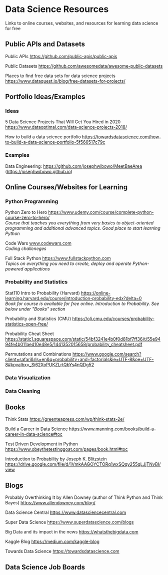 # Data Science Resources
Links to online courses, websites, and resources for learning data science for free

## Public APIs and Datasets

Public APIs https://github.com/public-apis/public-apis

Public Datasets https://github.com/awesomedata/awesome-public-datasets

Places to find free data sets for data science projects https://www.dataquest.io/blog/free-datasets-for-projects/

## Portfolio Ideas/Examples

### Ideas
5 Data Science Projects That Will Get You Hired in 2020 https://www.dataoptimal.com/data-science-projects-2018/

How to build a data science portfolio https://towardsdatascience.com/how-to-build-a-data-science-portfolio-5f566517c79c

### Examples
Data Engineering: https://github.com/josephwibowo/MeetBaeArea (https://josephwibowo.github.io)

## Online Courses/Websites for Learning

### Python Programming

Python Zero to Hero https://www.udemy.com/course/complete-python-course-zero-to-hero/ \
*Course that teaches you everything from very basics to object-oriented programming and additional advanced topics. Good place to start learning Python*

Code Wars www.codewars.com \
*Coding challeneges*

Full Stack Python https://www.fullstackpython.com \
*Topics on everything you need to create, deploy and operate Python-powered applications*

### Probability and Statistics

Stat110 Intro to Probability (Harvard) https://online-learning.harvard.edu/course/introduction-probability-edx?delta=0 \
*Book for course is available for free online. Introduction to Probability. See below under "Books" section*

Probability and Statistics (CMU) https://oli.cmu.edu/courses/probability-statistics-open-free/

Probability Cheat Sheet https://static1.squarespace.com/static/54bf3241e4b0f0d81bf7ff36/t/55e9494fe4b011aed10e48e5/1441352015658/probability_cheatsheet.pdf

Permutations and Combinations https://www.google.com/search?client=safari&rls=en&q=probability+and+factorials&ie=UTF-8&oe=UTF-8#kpvalbx=_Si62XoPUKZLrtQbYs4nQDg52


### Data Visualization


### Data Cleaning

## Books

Think Stats https://greenteapress.com/wp/think-stats-2e/

Build a Career in Data Science https://www.manning.com/books/build-a-career-in-data-science#toc

Test Driven Development in Python https://www.obeythetestinggoat.com/pages/book.html#toc

Introduction to Probability by Joseph K. Blitzstein https://drive.google.com/file/d/1VmkAAGOYCTORq1wxSQqy255qLJjTNvBI/view

## Blogs

Probably Overthinking It by Allen Downey (author of Think Python and Think Bayes) https://www.allendowney.com/blog/

Data Science Central https://www.datasciencecentral.com

Super Data Science https://www.superdatascience.com/blogs

Big Data and its impact in the news https://whatsthebigdata.com

Kaggle Blog https://medium.com/kaggle-blog

Towards Data Science https://towardsdatascience.com

## Data Science Job Boards

